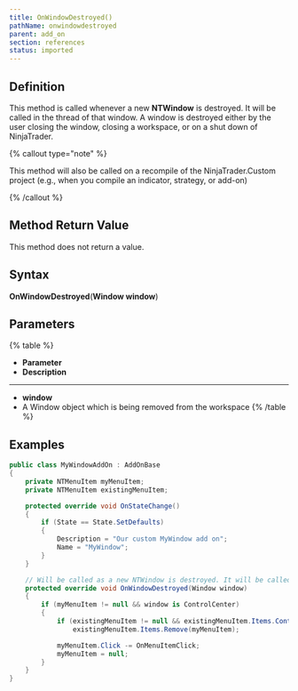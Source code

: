 ```yaml
---
title: OnWindowDestroyed()
pathName: onwindowdestroyed
parent: add_on
section: references
status: imported
---
```


## Definition

This method is called whenever a new **NTWindow** is destroyed. It will be called in the thread of that window. A window is destroyed either by the user closing the window, closing a workspace, or on a shut down of NinjaTrader.

{% callout type="note" %}

This method will also be called on a recompile of the NinjaTrader.Custom project (e.g., when you compile an indicator, strategy, or add-on)

{% /callout %}

## Method Return Value

This method does not return a value.

## Syntax

**OnWindowDestroyed**(**Window window**)

## Parameters

{% table %}

* **Parameter**
* **Description**

---

* **window**
* A Window object which is being removed from the workspace
{% /table %}

## Examples

```csharp
public class MyWindowAddOn : AddOnBase
{
    private NTMenuItem myMenuItem;
    private NTMenuItem existingMenuItem;

    protected override void OnStateChange()
    {
        if (State == State.SetDefaults)
        {
            Description = "Our custom MyWindow add on";
            Name = "MyWindow";
        }
    }

    // Will be called as a new NTWindow is destroyed. It will be called in the thread of that window
    protected override void OnWindowDestroyed(Window window)
    {
        if (myMenuItem != null && window is ControlCenter)
        {
            if (existingMenuItem != null && existingMenuItem.Items.Contains(myMenuItem))
                existingMenuItem.Items.Remove(myMenuItem);

            myMenuItem.Click -= OnMenuItemClick;
            myMenuItem = null;
        }
    }
}
```
